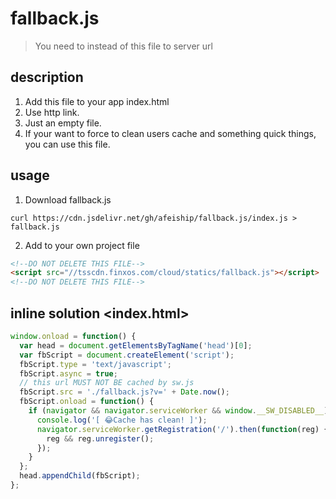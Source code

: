 # fallback.js
> You need to instead of this file to server url

## description
1. Add this file to your app index.html
2. Use http link.
3. Just an empty file.
4. If your want to force to clean users cache and something quick things, you can use this file.

## usage
1. Download fallback.js
  ```shell
  curl https://cdn.jsdelivr.net/gh/afeiship/fallback.js/index.js > fallback.js
  ```
2. Add to your own project file
  ```html
  <!--DO NOT DELETE THIS FILE-->
  <script src="//tsscdn.finxos.com/cloud/statics/fallback.js"></script>
  <!--DO NOT DELETE THIS FILE-->
  ```

## inline solution <index.html>

```js
window.onload = function() {
  var head = document.getElementsByTagName('head')[0];
  var fbScript = document.createElement('script');
  fbScript.type = 'text/javascript';
  fbScript.async = true;
  // this url MUST NOT BE cached by sw.js
  fbScript.src = './fallback.js?v=' + Date.now();
  fbScript.onload = function() {
    if (navigator && navigator.serviceWorker && window.__SW_DISABLED__) {
      console.log('[ 😂Cache has clean! ]');
      navigator.serviceWorker.getRegistration('/').then(function(reg) {
        reg && reg.unregister();
      });
    }
  };
  head.appendChild(fbScript);
};
```
